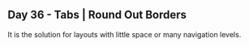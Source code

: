 ## Day 36 - Tabs | Round Out Borders

It is the solution for layouts with little space or many navigation levels.
